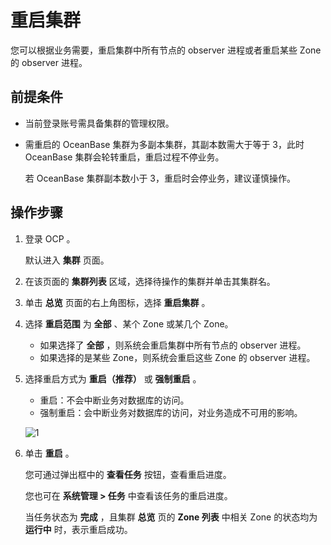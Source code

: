 重启集群
=========================

您可以根据业务需要，重启集群中所有节点的 observer 进程或者重启某些 Zone 的 observer 进程。

前提条件
-------------------------

* 当前登录账号需具备集群的管理权限。

* 需重启的 OceanBase 集群为多副本集群，其副本数需大于等于 3，此时 OceanBase 集群会轮转重启，重启过程不停业务。

  若 OceanBase 集群副本数小于 3，重启时会停业务，建议谨慎操作。
  
操作步骤
-------------------------

1. 登录 OCP 。

   默认进入 **集群** 页面。

2. 在该页面的 **集群列表** 区域，选择待操作的集群并单击其集群名。

3. 单击 **总览** 页面的右上角图标，选择 **重启集群** 。

4. 选择 **重启范围** 为 **全部** 、某个 Zone 或某几个 Zone。

   * 如果选择了 **全部** ，则系统会重启集群中所有节点的 observer 进程。
   * 如果选择的是某些 Zone，则系统会重启这些 Zone 的 observer 进程。

5. 选择重启方式为 **重启（推荐）** 或 **强制重启** 。

   * 重启：不会中断业务对数据库的访问。
   * 强制重启：会中断业务对数据库的访问，对业务造成不可用的影响。
  
    ![1](https://obbusiness-private.oss-cn-shanghai.aliyuncs.com/doc/img/ocp/%E9%87%8D%E5%90%AF%E9%9B%86%E7%BE%A41.png)

6. 单击 **重启** 。

   您可通过弹出框中的 **查看任务** 按钮，查看重启进度。

   您也可在 **系统管理 \> 任务** 中查看该任务的重启进度。

   当任务状态为 **完成** ，且集群 **总览** 页的 **Zone 列表** 中相关 Zone 的状态均为 **运行中** 时，表示重启成功。
